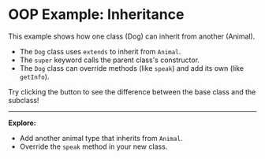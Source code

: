 # OOP Example: Inheritance

This example shows how one class (Dog) can inherit from another (Animal).

- The `Dog` class uses `extends` to inherit from `Animal`.
- The `super` keyword calls the parent class's constructor.
- The `Dog` class can override methods (like `speak`) and add its own (like `getInfo`).

Try clicking the button to see the difference between the base class and the subclass!

---

**Explore:**
- Add another animal type that inherits from `Animal`.
- Override the `speak` method in your new class.

